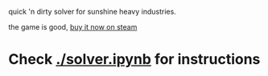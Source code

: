 quick 'n dirty solver for sunshine heavy industries.

the game is good, [buy it now on steam](https://store.steampowered.com/app/1542810/Sunshine_Heavy_Industries/)

# Check [./solver.ipynb](solver.ipynb) for instructions
